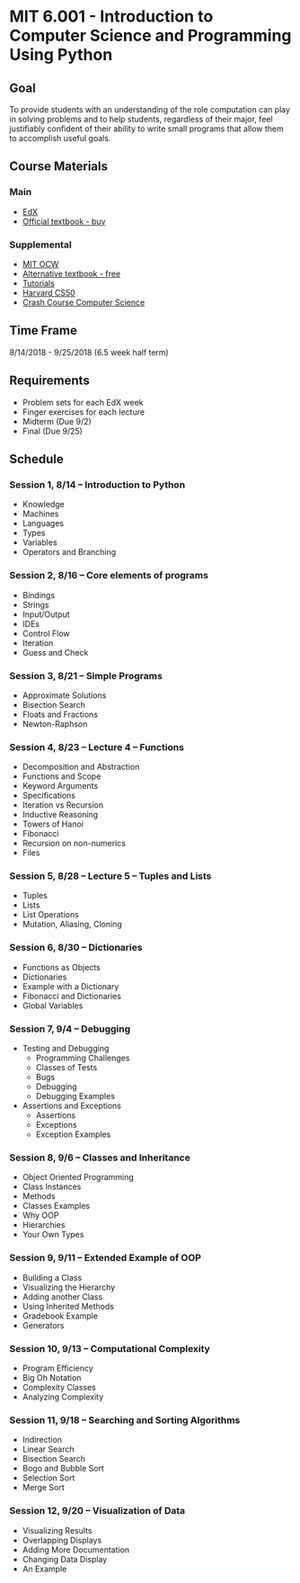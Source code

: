 # MIT 6.001 - Introduction to Computer Science and Programming Using Python

## Goal

To provide students with an understanding of the role computation can play in solving problems and to help students, regardless of their major, feel justifiably confident of their ability to write small programs that allow them to accomplish useful goals.

## Course Materials

### Main

- [EdX](https://courses.edx.org/courses/course-v1:MITx+6.00.1x+2T2017_2/course/)
- [Official textbook - buy](https://www.amazon.com/Introduction-Computation-Programming-Using-Python/dp/0262529629/ref=pd_lpo_sbs_14_t_0?_encoding=UTF8&psc=1&refRID=PA4WJEFRBT09HDKVTWMQ)

### Supplemental

- [MIT OCW](https://ocw.mit.edu/courses/electrical-engineering-and-computer-science/6-0001-introduction-to-computer-science-and-programming-in-python-fall-2016/index.htm)
- [Alternative textbook - free](http://greenteapress.com/wp/think-python-2e/)
- [Tutorials](https://plus.google.com/u/0/106151843486000968534)
- [Harvard CS50](http://cs50.tv/2017/fall/)
- [Crash Course Computer Science](https://www.youtube.com/playlist?list=PLME-KWdxI8dcaHSzzRsNuOLXtM2Ep_C7a)

## Time Frame

8/14/2018 - 9/25/2018 (6.5 week half term)

## Requirements

- Problem sets for each EdX week
- Finger exercises for each lecture
- Midterm (Due 9/2)
- Final (Due 9/25)

## Schedule

### Session 1, 8/14 &ndash; Introduction to Python

- Knowledge
- Machines
- Languages
- Types
- Variables
- Operators and Branching

### Session 2, 8/16 &ndash; Core elements of programs

- Bindings
- Strings
- Input/Output
- IDEs
- Control Flow
- Iteration
- Guess and Check

### Session 3, 8/21 &ndash; Simple Programs

- Approximate Solutions
- Bisection Search
- Floats and Fractions
- Newton-Raphson

### Session 4, 8/23 &ndash; Lecture 4 – Functions

- Decomposition and Abstraction
- Functions and Scope
- Keyword Arguments
- Specifications
- Iteration vs Recursion
- Inductive Reasoning
- Towers of Hanoi
- Fibonacci
- Recursion on non-numerics
- Files

### Session 5, 8/28 &ndash;  Lecture 5 – Tuples and Lists

- Tuples
- Lists
- List Operations
- Mutation, Aliasing, Cloning

### Session 6, 8/30 &ndash; Dictionaries

- Functions as Objects
- Dictionaries
- Example with a Dictionary
- Fibonacci and Dictionaries
- Global Variables

### Session 7, 9/4 &ndash; Debugging

- Testing and Debugging
  - Programming Challenges
  - Classes of Tests
  - Bugs
  - Debugging
  - Debugging Examples
- Assertions and Exceptions
  - Assertions
  - Exceptions
  - Exception Examples

### Session 8, 9/6 &ndash; Classes and Inheritance

- Object Oriented Programming
- Class Instances
- Methods
- Classes Examples
- Why OOP
- Hierarchies
- Your Own Types

### Session 9, 9/11 &ndash; Extended Example of OOP

- Building a Class
- Visualizing the Hierarchy
- Adding another Class
- Using Inherited Methods
- Gradebook Example
- Generators

### Session 10, 9/13 &ndash; Computational Complexity

- Program Efficiency
- Big Oh Notation
- Complexity Classes
- Analyzing Complexity

### Session 11, 9/18 &ndash; Searching and Sorting Algorithms

- Indirection
- Linear Search
- Bisection Search
- Bogo and Bubble Sort
- Selection Sort
- Merge Sort

### Session 12, 9/20 &ndash; Visualization of Data

- Visualizing Results
- Overlapping Displays
- Adding More Documentation
- Changing Data Display
- An Example